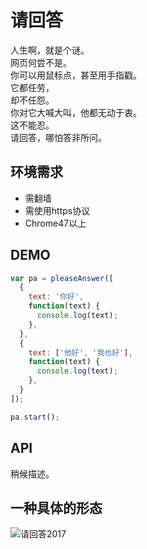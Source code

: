 # 请回答
人生啊，就是个谜。  
网页何尝不是。  
你可以用鼠标点，甚至用手指戳。  
它都任劳，  
却不任怨。  
你对它大喊大叫，他都无动于衷。  
这不能忍。  
请回答，哪怕答非所问。  

## 环境需求
- 需翻墙  
- 需使用https协议  
- Chrome47以上  

## DEMO
```javascript
var pa = pleaseAnswer([
  {
    text: '你好',
    function(text) {
      console.log(text);
    },
  },
  {
    text: ['他好', '我也好'],
    function(text) {
      console.log(text);
    },
  }
]);

pa.start();
```

## API
稍候描述。  

## 一种具体的形态  
![请回答2017](https://img.alicdn.com/tfs/TB1pzxrXOqAXuNjy1XdXXaYcVXa-357-286.png)